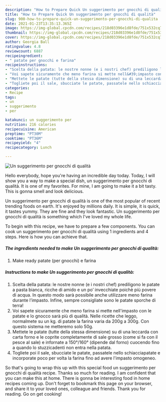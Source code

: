 ```yaml
---
description: "How to Prepare Quick Un suggerimento per gnocchi di qualità"
title: "How to Prepare Quick Un suggerimento per gnocchi di qualità"
slug: 900-how-to-prepare-quick-un-suggerimento-per-gnocchi-di-qualita
date: 2021-01-23T13:35:13.365Z
image: https://img-global.cpcdn.com/recipes/218d03396e1d8fde/751x532cq70/un-suggerimento-per-gnocchi-di-qualita-recipe-main-photo.jpg
thumbnail: https://img-global.cpcdn.com/recipes/218d03396e1d8fde/751x532cq70/un-suggerimento-per-gnocchi-di-qualita-recipe-main-photo.jpg
cover: https://img-global.cpcdn.com/recipes/218d03396e1d8fde/751x532cq70/un-suggerimento-per-gnocchi-di-qualita-recipe-main-photo.jpg
author: Georgia Ball
ratingvalue: 4.8
reviewcount: 6887
recipeingredient:
- " patate per gnocchi e farina"
recipeinstructions:
- "Scelta della patata: le nostre nonne (e i nostri chef) prediligono le patate a pasta bianca, ricche di amido e un po’ invecchiate poichè più povere di acqua. In questo modo sarà possibile anche utilizzare meno farina durante l’impasto. Infine, sempre consigliate sono le patate sporche di terra!"
- "Voi sapete sicuramente che meno farina si mette nell&#39;impasto con le patate e lo gnocco sarà più di qualità. Nelle ricette che leggo, normalmete su un kg. di patate la farina varia da 200g a 300g. Con questo sistema ne metteremo solo 50g."
- "Mettete le patate (tutte della stessa dimensione) su di una leccarda con carta forno e le coprite completamente di sale grosso (come si fa con il pesce al sale) e infornate a 150°/160° (dipende dal forno) cuocendo fino a quando lo stuzzicadenti non entra nella patata."
- "Togliete poi il sale, sbucciate le patate, passatele nello schiacciapatate e incorporate poco per volta la farina fino ad avere l&#39;impasto omogeneo."
categories:
- Recipe
tags:
- un
- suggerimento
- per

katakunci: un suggerimento per 
nutrition: 216 calories
recipecuisine: American
preptime: "PT30M"
cooktime: "PT36M"
recipeyield: "4"
recipecategory: Lunch

---
```



![Un suggerimento per gnocchi di qualità](https://img-global.cpcdn.com/recipes/218d03396e1d8fde/751x532cq70/un-suggerimento-per-gnocchi-di-qualita-recipe-main-photo.jpg)

Hello everybody, hope you're having an incredible day today. Today, I will show you a way to make a special dish, un suggerimento per gnocchi di qualità. It is one of my favorites. For mine, I am going to make it a bit tasty. This is gonna smell and look delicious.

Un suggerimento per gnocchi di qualità is one of the most popular of recent trending foods on earth. It's enjoyed by millions daily. It is simple, it is quick, it tastes yummy. They are fine and they look fantastic. Un suggerimento per gnocchi di qualità is something which I've loved my whole life.




To begin with this recipe, we have to prepare a few components. You can cook un suggerimento per gnocchi di qualità using 1 ingredients and 4 steps. Here is how you can achieve that.

<!--inarticleads1-->

##### The ingredients needed to make Un suggerimento per gnocchi di qualità:

1. Make ready  patate (per gnocchi) e farina




<!--inarticleads2-->

##### Instructions to make Un suggerimento per gnocchi di qualità:

1. Scelta della patata: le nostre nonne (e i nostri chef) prediligono le patate a pasta bianca, ricche di amido e un po’ invecchiate poichè più povere di acqua. In questo modo sarà possibile anche utilizzare meno farina durante l’impasto. Infine, sempre consigliate sono le patate sporche di terra!
1. Voi sapete sicuramente che meno farina si mette nell&#39;impasto con le patate e lo gnocco sarà più di qualità. Nelle ricette che leggo, normalmete su un kg. di patate la farina varia da 200g a 300g. Con questo sistema ne metteremo solo 50g.
1. Mettete le patate (tutte della stessa dimensione) su di una leccarda con carta forno e le coprite completamente di sale grosso (come si fa con il pesce al sale) e infornate a 150°/160° (dipende dal forno) cuocendo fino a quando lo stuzzicadenti non entra nella patata.
1. Togliete poi il sale, sbucciate le patate, passatele nello schiacciapatate e incorporate poco per volta la farina fino ad avere l&#39;impasto omogeneo.




So that's going to wrap this up with this special food un suggerimento per gnocchi di qualità recipe. Thanks so much for reading. I am confident that you can make this at home. There is gonna be interesting food in home recipes coming up. Don't forget to bookmark this page on your browser, and share it to your loved ones, colleague and friends. Thank you for reading. Go on get cooking!
